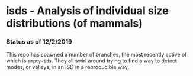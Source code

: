 # isds - Analysis of individual size distributions (of mammals)

### Status as of 12/2/2019

This repo has spawned a number of branches, the most recently active of which is `empty-ids`. They all swirl around trying to find a way to detect modes, or valleys, in an ISD in a reproducible way.

